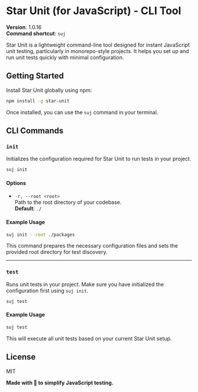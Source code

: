 # Star Unit (for JavaScript) - CLI Tool

**Version**: 1.0.16  
**Command shortcut**: `suj`

Star Unit is a lightweight command-line tool designed for instant JavaScript unit testing, particularly in monorepo-style projects. It helps you set up and run unit tests quickly with minimal configuration.

## Getting Started

Install Star Unit globally using npm:

```bash
npm install -g star-unit
```

Once installed, you can use the `suj` command in your terminal.

## CLI Commands

### `init`

Initializes the configuration required for Star Unit to run tests in your project.

```bash
suj init
```

#### Options

- `-r, --root <root>`  
  Path to the root directory of your codebase.  
  **Default**: `./`

#### Example Usage

```bash
suj init --root ./packages
```

This command prepares the necessary configuration files and sets the provided root directory for test discovery.

---

### `test`

Runs unit tests in your project. Make sure you have initialized the configuration first using `suj init`.

```bash
suj test
```

#### Example Usage

```bash
suj test
```

This will execute all unit tests based on your current Star Unit setup.

## License

MIT

**Made with 💛 to simplify JavaScript testing.**
